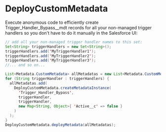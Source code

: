 # DeployCustomMetadata

Execute anonymous code to efficiently create Trigger_Handler_Bypass__mdt records  for all your non-managed trigger handlers so you don't have to do it manually in the Salesforce UI:

```java
// add all your non-managed trigger handler names to this set:
Set<String> triggerHandlers = new Set<String>();
triggerHandlers.add('MyTriggerHandler1');
triggerHandlers.add('MyTriggerHandler2');
triggerHandlers.add('MyTriggerHandler3');
//... and so on...

List<Metadata.CustomMetadata> allMetadatas = new List<Metadata.CustomMetadata>();
for (String triggerHandler : triggerHandlers) {
  allMetadatas.add(
    DeployCustomMetadata.createMetadataInstance(
      'Trigger_Handler_Bypass',
      triggerHandler,
      triggerHandler,
      new Map<String, Object>{ 'Active__c' => false }
    )
  );
}
DeployCustomMetadata.deployMetadata(allMetadatas);
```
